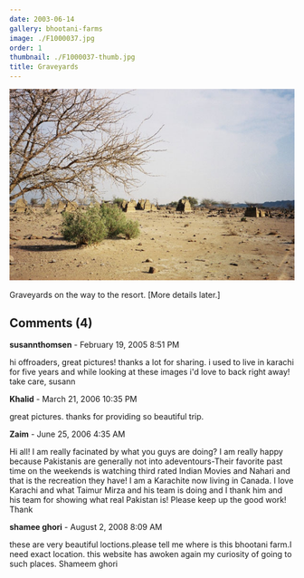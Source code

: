 ```yaml
---
date: 2003-06-14
gallery: bhootani-farms
image: ./F1000037.jpg
order: 1
thumbnail: ./F1000037-thumb.jpg
title: Graveyards
---
```


![Graveyards](./F1000037.jpg)

Graveyards on the way to the resort. [More details later.]

<div id="comments">

## Comments (4)

<div id="comment">

**susannthomsen** - February 19, 2005  8:51 PM

hi offroaders,
great pictures! thanks a lot for sharing. i used to live in karachi for five years and while looking at these images i'd love to back right away!
take care,
susann

</div>

<div id="comment">

**Khalid** - March 21, 2006 10:35 PM

great pictures. thanks for providing so beautiful trip.

</div>

<div id="comment">

**Zaim** - June 25, 2006  4:35 AM

Hi all! I am really facinated by what you guys are doing? I am really happy because Pakistanis are generally not into adeventours-Their favorite past time on the weekends is watching third rated Indian Movies and Nahari and that is the recreation they have! I am a Karachite now living in Canada. I love Karachi and what Taimur Mirza and his team is doing and I thank him and
his team for showing what real Pakistan is! Please keep up the good work!
Thank

</div>

<div id="comment">

**shamee ghori** - August  2, 2008  8:09 AM

these are very beautiful loctions.please tell me where is this bhootani farm.I need exact location. this website has awoken again my curiosity of going to such places. Shameem ghori

</div>

</div>